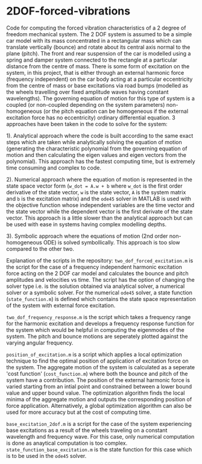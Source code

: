 # 2DOF-forced-vibrations
Code for computing the forced vibration characteristics of a 2 degree of freedom mechanical system. The 2 DOF system is assumed to be a simple car model with its mass concentrated in a rectangular mass which can translate vertically (bounce) and rotate about its central axis normal to the plane (pitch). The front and rear suspension of the car is modelled using a spring and damper system connected to the rectangle at a particular distance from the centre of mass. There is some form of excitation on the system, in this project, that is either through an external harmonic force (frequency independent) on the car body acting at a particular eccentricity from the centre of mass or base excitations via road bumps (modelled as the wheels travelling over fixed amplitude waves having constant wavelengths). The governing equation of motion for this type of system is a coupled (or non-coupled depending on the system parameters) non-homogeneous (or the pitch equation can be homogeneous if the external excitation force has no eccentricity) ordinary differential equation. 3 approaches have been taken in the code to solve for the system: 

1). Analytical approach where the code is built according to the same exact steps which are taken while analytically solving the equation of motion (generating the characteristic polynomial from the governing equation of motion and then calculating the eigen values and eigen vectors from the polynomial). This approach has the fastest computing time, but is extremely time consuming and complex to code. 

2). Numerical approach where the equation of motion is represented in the state space vector form (`w_dot = A.w + b` where `w_dot` is the first order derivative of the state vector, `w` is the state vector, `A` is the system matrix and `b` is the excitation matrix) and the `ode45` solver in MATLAB is used with the objective function whose independent variables are the time vector and the state vector while the dependent vector is the first derivate of the state vector. This approach is a little slower than the analytical approach but can be used with ease in systems having complex modelling depths. 

3). Symbolic approach where the equations of motion (2nd order non-homogeneous ODE) is solved symbollically. This approach is too slow compared to the other two.

Explanation of the scripts in the repository:
`two_dof_forced_excitation.m` is the script for the case of a frequency independent harmonic excitation force acting on the 2 DOF car model and calculates the bounce and pitch amplitudes and velocities vs time. The script has the option of changing the solver type i.e. is the solution obtained via analytical solver, a numerical solver or a symbolic solver. For the numerical `ode45` solver, a state function (`state_function.m`) is defined which contains the state space representation of the system with external force excitation.

`two_dof_frequency_response.m` is the script which takes a frequency range for the harmonic excitation and develops a frequency response function for the system which would be helpful in computing the eigenmodes of the system. The pitch and bounce motions are seperately plotted against the varying angular frequency.

`position_of_excitation.m` is a script which applies a local optimization technique to find the optimal position of application of excitation force on the system. The aggregate motion of the system is calculated as a seperate 'cost function' (`cost_function.m`) where both the bounce and pitch of the system have a contribution. The position of the external harmonic force is varied starting from an intial point and constrained between a lower bound value and upper bound value. The optimization algorithm finds the local minima of the aggregate motion and outputs the corresponding position of force application. Alternatively, a global optimization algorithm can also be used for more accuracy but at the cost of computing time.

`base_excitation_2dof.m` is a script for the case of the system experiencing base excitations as a result of the wheels traveling on a constant wavelength and frequency wave. For this case, only numerical computation is done as anaytical computation is too complex. `state_function_base_excitation.m` is the state function for this case which is to be used in the `ode45` solver.
